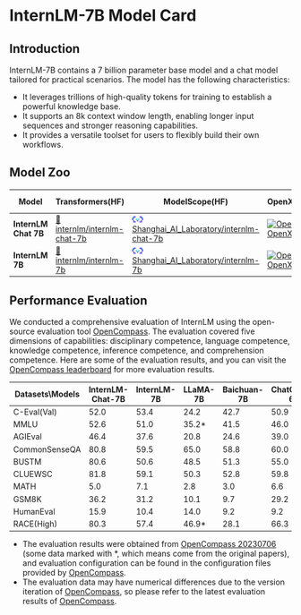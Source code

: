 # InternLM-7B Model Card

## Introduction

InternLM-7B contains a 7 billion parameter base model and a chat model tailored for practical scenarios. The model has the following characteristics:

- It leverages trillions of high-quality tokens for training to establish a powerful knowledge base.
- It supports an 8k context window length, enabling longer input sequences and stronger reasoning capabilities.
- It provides a versatile toolset for users to flexibly build their own workflows.

## Model Zoo

| Model | Transformers(HF) | ModelScope(HF) | OpenXLab(HF) | OpenXLab(Original) | Release Date |
|---------------------------|------------------------------------------------------------------------------------------|-------------------------------------------------------------------------------------------------------------------------------------|-------------------------------------------------------------------------------------------------------------------------------------------------------------|-------------------------------------------------------------------------------------------------------------------------------------------------------------|--------------|
| **InternLM Chat 7B**      | [🤗internlm/internlm-chat-7b](https://huggingface.co/internlm/internlm-chat-7b)           | [<img src="../assets/modelscope_logo.png" width="20px" /> Shanghai_AI_Laboratory/internlm-chat-7b](https://modelscope.cn/models/Shanghai_AI_Laboratory/internlm-chat-7b/summary)           | [![Open in OpenXLab](https://cdn-static.openxlab.org.cn/header/openxlab_models.svg)](https://openxlab.org.cn/models/detail/OpenLMLab/InternLM-chat-7b)      | [![Open in OpenXLab](https://cdn-static.openxlab.org.cn/header/openxlab_models.svg)](https://openxlab.org.cn/models/detail/OpenLMLab/InternLM-chat-7b-original)      | 2023-12-12   |
| **InternLM 7B**           | [🤗internlm/internlm-7b](https://huggingface.co/internlm/internlm-7b)                     | [<img src="../assets/modelscope_logo.png" width="20px" /> Shanghai_AI_Laboratory/internlm-7b](https://modelscope.cn/models/Shanghai_AI_Laboratory/internlm-7b/summary)                     | [![Open in OpenXLab](https://cdn-static.openxlab.org.cn/header/openxlab_models.svg)](https://openxlab.org.cn/models/detail/OpenLMLab/InternLM-7b)           | [![Open in OpenXLab](https://cdn-static.openxlab.org.cn/header/openxlab_models.svg)](https://openxlab.org.cn/models/detail/OpenLMLab/InternLM-7b-original)           | 2023-07-06   |

## Performance Evaluation

We conducted a comprehensive evaluation of InternLM using the open-source evaluation tool [OpenCompass](https://github.com/internLM/OpenCompass/). The evaluation covered five dimensions of capabilities: disciplinary competence, language competence, knowledge competence, inference competence, and comprehension competence. Here are some of the evaluation results, and you can visit the [OpenCompass leaderboard](https://opencompass.org.cn/rank) for more evaluation results.

| Datasets\Models | **InternLM-Chat-7B** | **InternLM-7B** | LLaMA-7B | Baichuan-7B | ChatGLM2-6B | Alpaca-7B | Vicuna-7B |
| --------------- | -------------------------- | --------------------- | -------- | ----------- | ----------- | --------- | --------- |
| C-Eval(Val)     | 52.0                       | 53.4                  | 24.2     | 42.7        | 50.9        | 28.9      | 31.2      |
| MMLU            | 52.6                       | 51.0                  | 35.2*    | 41.5        | 46.0        | 39.7      | 47.3      |
| AGIEval         | 46.4                       | 37.6                  | 20.8     | 24.6        | 39.0        | 24.1      | 26.4      |
| CommonSenseQA   | 80.8                       | 59.5                  | 65.0     | 58.8        | 60.0        | 68.7      | 66.7      |
| BUSTM           | 80.6                       | 50.6                  | 48.5     | 51.3        | 55.0        | 48.8      | 62.5      |
| CLUEWSC         | 81.8                       | 59.1                  | 50.3     | 52.8        | 59.8        | 50.3      | 52.2      |
| MATH            | 5.0                        | 7.1                   | 2.8      | 3.0         | 6.6         | 2.2       | 2.8       |
| GSM8K           | 36.2                       | 31.2                  | 10.1     | 9.7         | 29.2        | 6.0       | 15.3      |
| HumanEval       | 15.9                       | 10.4                  | 14.0     | 9.2         | 9.2         | 9.2       | 11.0      |
| RACE(High)      | 80.3                       | 57.4                  | 46.9*    | 28.1        | 66.3        | 40.7      | 54.0      |

- The evaluation results were obtained from [OpenCompass 20230706](https://github.com/internLM/OpenCompass/) (some data marked with *, which means come from the original papers), and evaluation configuration can be found in the configuration files provided by [OpenCompass](https://github.com/internLM/OpenCompass/).
- The evaluation data may have numerical differences due to the version iteration of [OpenCompass](https://github.com/internLM/OpenCompass/), so please refer to the latest evaluation results of [OpenCompass](https://github.com/internLM/OpenCompass/).
